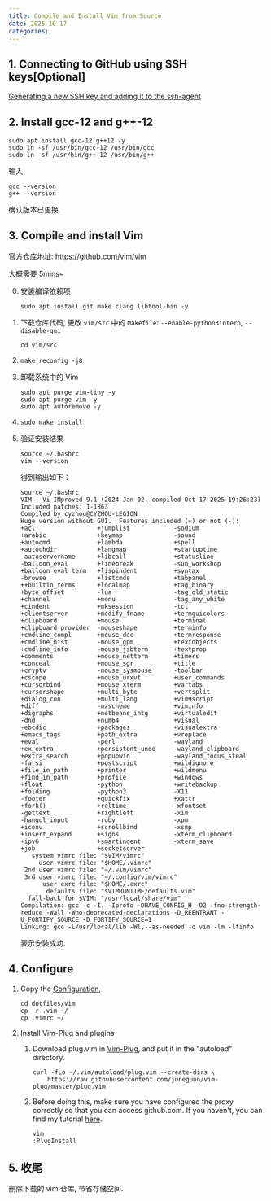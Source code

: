 ```yaml
---
title: Compile and Install Vim from Source
date: 2025-10-17
categories:
---
```


<!--more-->

## 1. Connecting to GitHub using SSH keys[Optional]

[Generating a new SSH key and adding it to the ssh-agent](https://docs.github.com/en/authentication/connecting-to-github-with-ssh/generating-a-new-ssh-key-and-adding-it-to-the-ssh-agent)

## 2. Install gcc-12 and g++-12

```
sudo apt install gcc-12 g++12 -y
sudo ln -sf /usr/bin/gcc-12 /usr/bin/gcc
sudo ln -sf /usr/bin/g++-12 /usr/bin/g++
```

输入
```
gcc --version
g++ --version
```
确认版本已更换.


## 3. Compile and install Vim

官方仓库地址: https://github.com/vim/vim

大概需要 5mins~

0. 安装编译依赖项
   ```
   sudo apt install git make clang libtool-bin -y
   ```
   
1. 下载仓库代码, 更改 `vim/src` 中的 `Makefile`: `--enable-python3interp`, `--disable-gui`
   ```
   cd vim/src
   ```
   
2. ```
   make reconfig -j8
   ```
   
3. 卸载系统中的 Vim
   ```
   sudo apt purge vim-tiny -y
   sudo apt purge vim -y
   sudo apt autoremove -y
   ```
   
4. ```
   sudo make install
   ```

5. 验证安装结果
   ```
   source ~/.bashrc
   vim --version
   ```
   得到输出如下：
   ```
   source ~/.bashrc
   VIM - Vi IMproved 9.1 (2024 Jan 02, compiled Oct 17 2025 19:26:23)
   Included patches: 1-1863
   Compiled by cyzhou@CYZHOU-LEGION
   Huge version without GUI.  Features included (+) or not (-):
   +acl                 +jumplist            -sodium
   +arabic              +keymap              -sound
   +autocmd             +lambda              +spell
   +autochdir           +langmap             +startuptime
   -autoservername      +libcall             +statusline
   -balloon_eval        +linebreak           -sun_workshop
   +balloon_eval_term   +lispindent          +syntax
   -browse              +listcmds            +tabpanel
   ++builtin_terms      +localmap            +tag_binary
   +byte_offset         -lua                 -tag_old_static
   +channel             +menu                -tag_any_white
   +cindent             +mksession           -tcl
   +clientserver        +modify_fname        +termguicolors
   +clipboard           +mouse               +terminal
   +clipboard_provider  -mouseshape          +terminfo
   +cmdline_compl       +mouse_dec           +termresponse
   +cmdline_hist        -mouse_gpm           +textobjects
   +cmdline_info        -mouse_jsbterm       +textprop
   +comments            +mouse_netterm       +timers
   +conceal             +mouse_sgr           +title
   +cryptv              -mouse_sysmouse      -toolbar
   +cscope              +mouse_urxvt         +user_commands
   +cursorbind          +mouse_xterm         +vartabs
   +cursorshape         +multi_byte          +vertsplit
   +dialog_con          +multi_lang          +vim9script
   +diff                -mzscheme            +viminfo
   +digraphs            +netbeans_intg       +virtualedit
   -dnd                 +num64               +visual
   -ebcdic              +packages            +visualextra
   +emacs_tags          +path_extra          +vreplace
   +eval                -perl                -wayland
   +ex_extra            +persistent_undo     -wayland_clipboard
   +extra_search        +popupwin            -wayland_focus_steal
   -farsi               +postscript          +wildignore
   +file_in_path        +printer             +wildmenu
   +find_in_path        +profile             +windows
   +float               -python              +writebackup
   +folding             -python3             -X11
   -footer              +quickfix            +xattr
   +fork()              +reltime             -xfontset
   -gettext             +rightleft           -xim
   -hangul_input        -ruby                -xpm
   +iconv               +scrollbind          -xsmp
   +insert_expand       +signs               -xterm_clipboard
   +ipv6                +smartindent         -xterm_save
   +job                 +socketserver
      system vimrc file: "$VIM/vimrc"
        user vimrc file: "$HOME/.vimrc"
    2nd user vimrc file: "~/.vim/vimrc"
    3rd user vimrc file: "~/.config/vim/vimrc"
         user exrc file: "$HOME/.exrc"
          defaults file: "$VIMRUNTIME/defaults.vim"
     fall-back for $VIM: "/usr/local/share/vim"
   Compilation: gcc -c -I. -Iproto -DHAVE_CONFIG_H -O2 -fno-strength-reduce -Wall -Wno-deprecated-declarations -D_REENTRANT -U_FORTIFY_SOURCE -D_FORTIFY_SOURCE=1
   Linking: gcc -L/usr/local/lib -Wl,--as-needed -o vim -lm -ltinfo
   ```
   表示安装成功.

## 4. Configure
1. Copy the [Configuration](https://github.com/cyzhou1221/dotfiles),
   ```
   cd dotfiles/vim
   cp -r .vim ~/
   cp .vimrc ~/
   ```
   
2. Install Vim-Plug and plugins
   1. Download plug.vim in [Vim-Plug](https://github.com/junegunn/vim-plug), and put it in the "autoload" directory.
      ```
      curl -fLo ~/.vim/autoload/plug.vim --create-dirs \
          https://raw.githubusercontent.com/junegunn/vim-plug/master/plug.vim
      ```
   2. Before doing this, make sure you have configured the proxy correctly so that you can access github.com. If you haven't, you can find my tutorial [here](https://cyzhou1221.github.io/posts/wsl2-%E4%BB%A3%E7%90%86%E8%AE%BE%E7%BD%AE/).
      ```
      vim
      :PlugInstall
      ```

## 5. 收尾
删除下载的 vim 仓库, 节省存储空间.
